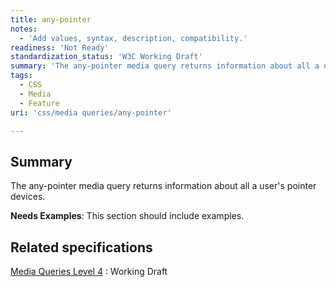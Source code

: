 ```yaml
---
title: any-pointer
notes:
  - 'Add values, syntax, description, compatibility.'
readiness: 'Not Ready'
standardization_status: 'W3C Working Draft'
summary: 'The any-pointer media query returns information about all a user''s pointer devices.'
tags:
  - CSS
  - Media
  - Feature
uri: 'css/media queries/any-pointer'

---
```

## <span>Summary</span>

The any-pointer media query returns information about all a user's pointer devices.

**Needs Examples**: This section should include examples.

## <span>Related specifications</span>

[Media Queries Level 4](http://www.w3.org/TR/2014/WD-mediaqueries-4-20140605/)
:   Working Draft

